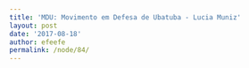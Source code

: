 ```yaml
---
title: 'MDU: Movimento em Defesa de Ubatuba - Lucia Muniz'
layout: post
date: '2017-08-18'
author: efeefe
permalink: /node/84/
---
```


<!-- Content not found or could not be extracted. Please review original HTML. -->